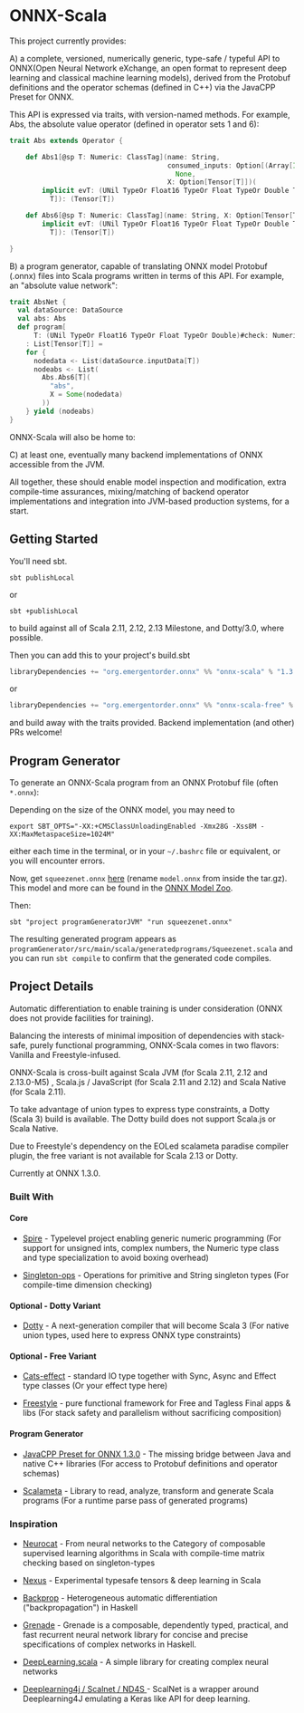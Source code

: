 # ONNX-Scala

This project currently provides:

A) a complete, versioned, numerically generic, type-safe / typeful API to ONNX(Open Neural Network eXchange, an open format to represent deep learning and classical machine learning models), derived from the Protobuf definitions and the operator schemas (defined in C++) via the JavaCPP Preset for ONNX.

This API is expressed via traits, with version-named methods. For example, Abs, the absolute value operator (defined in operator sets 1 and 6):

```scala
trait Abs extends Operator {

    def Abs1[@sp T: Numeric: ClassTag](name: String,
                                       consumed_inputs: Option[(Array[Int])] =
                                         None,
                                       X: Option[Tensor[T]])(
        implicit evT: (UNil TypeOr Float16 TypeOr Float TypeOr Double TypeOr UByte TypeOr UShort TypeOr UInt TypeOr ULong TypeOr Byte TypeOr Short TypeOr Int TypeOr Long TypeOr Float16 TypeOr Float TypeOr Double)#check[
          T]): (Tensor[T])

    def Abs6[@sp T: Numeric: ClassTag](name: String, X: Option[Tensor[T]])(
        implicit evT: (UNil TypeOr Float16 TypeOr Float TypeOr Double TypeOr UByte TypeOr UShort TypeOr UInt TypeOr ULong TypeOr Byte TypeOr Short TypeOr Int TypeOr Long TypeOr Float16 TypeOr Float TypeOr Double)#check[
          T]): (Tensor[T])

}
```

B) a program generator, capable of translating ONNX model Protobuf (.onnx) files into Scala programs written in terms of this API. For example, an "absolute value network":

```scala
trait AbsNet {
  val dataSource: DataSource
  val abs: Abs
  def program[
      T: (UNil TypeOr Float16 TypeOr Float TypeOr Double)#check: Numeric: ClassTag]
    : List[Tensor[T]] =
    for {
      nodedata <- List(dataSource.inputData[T])
      nodeabs <- List(
        Abs.Abs6[T](
          "abs",
          X = Some(nodedata)
        ))
    } yield (nodeabs)
}
```


ONNX-Scala will also be home to:

C) at least one, eventually many backend implementations of ONNX accessible from the JVM.

All together, these should enable model inspection and modification, extra compile-time assurances, mixing/matching of backend operator implementations and integration into JVM-based production systems, for a start.

## Getting Started

You'll need sbt.

```
sbt publishLocal
```

or 

```
sbt +publishLocal
```

to build against all of Scala 2.11, 2.12, 2.13 Milestone, and Dotty/3.0, where possible.

Then you can add this to your project's build.sbt 

```scala
libraryDependencies += "org.emergentorder.onnx" %% "onnx-scala" % "1.3.0-0.1.0-SNAPSHOT"
```

or 

```scala
libraryDependencies += "org.emergentorder.onnx" %% "onnx-scala-free" % "1.3.0-0.1.0-SNAPSHOT"
``` 

and build away with the traits provided. Backend implementation (and other) PRs welcome!

## Program Generator

To generate an ONNX-Scala program from an ONNX Protobuf file (often `*.onnx`):

Depending on the size of the ONNX model, you may need to 

```
export SBT_OPTS="-XX:+CMSClassUnloadingEnabled -Xmx28G -Xss8M -XX:MaxMetaspaceSize=1024M"
```

either each time in the terminal, or in your `~/.bashrc` file or equivalent, or you will encounter errors.

Now, get `squeezenet.onnx` [here](https://s3.amazonaws.com/download.onnx/models/opset_8/squeezenet.tar.gz) (rename `model.onnx` from inside the tar.gz). This model and more can be found in the [ONNX Model Zoo](https://github.com/onnx/models).

Then:

```
sbt "project programGeneratorJVM" "run squeezenet.onnx"
```

The resulting generated program appears as `programGenerator/src/main/scala/generatedprograms/Squeezenet.scala` and you can run `sbt compile` to confirm that the generated code compiles.

## Project Details 

Automatic differentiation to enable training is under consideration (ONNX does not provide facilities for training).

Balancing the interests of minimal imposition of dependencies with stack-safe, purely functional programming, ONNX-Scala comes in two flavors: Vanilla and Freestyle-infused.

ONNX-Scala is cross-built against Scala JVM (for Scala 2.11, 2.12 and 2.13.0-M5) , Scala.js / JavaScript (for Scala 2.11 and 2.12) and Scala Native (for Scala 2.11).

To take advantage of union types to express type constraints, a Dotty (Scala 3) build is available. The Dotty build does not support Scala.js or Scala Native.

Due to Freestyle's dependency on the EOLed scalameta paradise compiler plugin, the free variant is not available for Scala 2.13 or Dotty.

Currently at ONNX 1.3.0.


### Built With

#### Core

* [Spire](https://github.com/non/spire) - Typelevel project enabling generic numeric programming (For support for unsigned ints, complex numbers, the Numeric type class and type specialization to avoid boxing overhead)

* [Singleton-ops](https://github.com/fthomas/singleton-ops) - Operations for primitive and String singleton types (For compile-time dimension checking)

#### Optional - Dotty Variant

* [Dotty](https://github.com/lampepfl/dotty) - A next-generation compiler that will become Scala 3 (For native union types, used here to express ONNX type constraints)

#### Optional - Free Variant

* [Cats-effect](https://github.com/typelevel/cats-effect) - standard IO type together with Sync, Async and Effect type classes (Or your effect type here)

* [Freestyle](https://github.com/frees-io/freestyle) - pure functional framework for Free and Tagless Final apps & libs (For stack safety and parallelism without sacrificing composition) 

#### Program Generator

* [JavaCPP Preset for ONNX 1.3.0](https://github.com/bytedeco/javacpp-presets/tree/master/onnx) - The missing bridge between Java and native C++ libraries (For access to Protobuf definitions and operator schemas)

* [Scalameta](https://github.com/scalameta/scalameta) - Library to read, analyze, transform and generate Scala programs (For a runtime parse pass of generated programs)


### Inspiration

* [Neurocat](https://github.com/mandubian/neurocat) -  From neural networks to the Category of composable supervised learning algorithms in Scala with compile-time matrix checking based on singleton-types

* [Nexus](https://github.com/ctongfei/nexus) - Experimental typesafe tensors & deep learning in Scala

* [Backprop](https://github.com/mstksg/backprop) - Heterogeneous automatic differentiation ("backpropagation") in Haskell

* [Grenade](https://github.com/HuwCampbell/grenade) - Grenade is a composable, dependently typed, practical, and fast recurrent neural network library for concise and precise specifications of complex networks in Haskell.

* [DeepLearning.scala](https://github.com/ThoughtWorksInc/DeepLearning.scala) - A simple library for creating complex neural networks

* [Deeplearning4j / Scalnet / ND4S ](https://github.com/deeplearning4j/deeplearning4j/tree/master/scalnet) - ScalNet is a wrapper around Deeplearning4J emulating a Keras like API for deep learning. 
